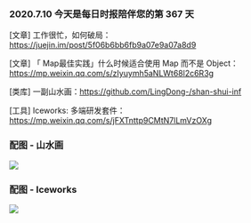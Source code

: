 ### 2020.7.10 今天是每日时报陪伴您的第 367 天

[文章] 工作很忙，如何破局： <https://juejin.im/post/5f06b6bb6fb9a07e9a07a8d9>

[文章] 「 Map最佳实践」什么时候适合使用 Map 而不是 Object：<https://mp.weixin.qq.com/s/zIyuymh5aNLWt68l2c6R3g>

[类库] 一副山水画：<https://github.com/LingDong-/shan-shui-inf>

[工具] Iceworks: 多端研发套件：<https://mp.weixin.qq.com/s/jFXTnttp9CMtN7lLmVzOXg>

### 配图 - 山水画

![](https://github.com/LingDong-/shan-shui-inf/raw/master/screenshots/screen001.jpg?raw=true)

### 配图 - Iceworks

![](https://mmbiz.qpic.cn/mmbiz_gif/QTNzZR6KeDic88721zYWG0Ta6Ficem5QfYXY2Ye18q6bWsShicJullK7VjVoVL3X4r3FNALlr3fCqehNDmP3CKdiaQ/640?wx_fmt=gif&tp=webp&wxfrom=5&wx_lazy=1)